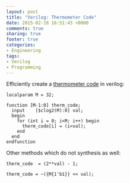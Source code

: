 ```yaml
---
layout: post
title: "Verilog: Thermometer Code"
date: 2015-02-18 16:51:43 +0000
comments: true
sharing: true
footer: true
categories: 
- Engineering
tags:
- Verilog
- Programming
---
```


Efficiently create a [thermometer code][wiki] in verilog:

    localparam M = 32;

    function [M-1:0] therm_code;
      input    [$clog2(M):0] val;
      begin
        for (int i = 0; i<M; i++) begin
          therm_code[i] = (i<val);
        end
      end
    endfunction

Other methods which do not synthesis as well:

    therm_code  = (2**val) - 1;

    therm_code = ~({M{1'b1}} << val);


[wiki]: http://en.wikipedia.org/wiki/Unary_coding
